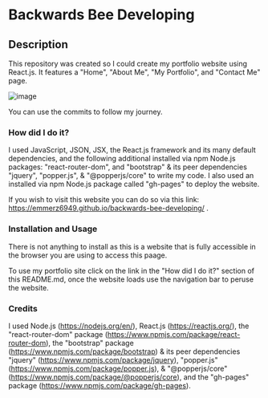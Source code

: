 # Backwards Bee Developing

## Description

This repository was created so I could create my portfolio website using React.js. It features a "Home", "About Me", "My Portfolio", and "Contact Me" page.

![image](https://i.ibb.co/M1DpS4R/Backwards-Bee-Developing.png)

You can use the commits to follow my journey.



### How did I do it?

I used JavaScript, JSON, JSX, the React.js framework and its many default dependencies, and the following additional installed via npm Node.js packages: "react-router-dom", and "bootstrap" & its peer dependencies "jquery", "popper.js", & "@popperjs/core" to write my code. I also used an installed via npm Node.js package called "gh-pages" to deploy the website.

If you wish to visit this website you can do so via this link: https://emmerz6949.github.io/backwards-bee-developing/ .



### Installation and Usage

There is not anything to install as this is a website that is fully accessible in the browser you are using to access this paage.

To use my portfolio site click on the link in the "How did I do it?" section of this README.md, once the website loads use the navigation bar to peruse the website. 



### Credits

I used Node.js (https://nodejs.org/en/), React.js (https://reactjs.org/), the "react-router-dom" package (https://www.npmjs.com/package/react-router-dom), the "bootstrap" package (https://www.npmjs.com/package/bootstrap) & its peer dependencies "jquery" (https://www.npmjs.com/package/jquery), "popper.js" (https://www.npmjs.com/package/popper.js), & "@popperjs/core" (https://www.npmjs.com/package/@popperjs/core), and the "gh-pages" package (https://www.npmjs.com/package/gh-pages). 
